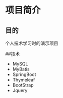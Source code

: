 # 项目简介

## 目的

个人技术学习时的演示项目

##技术 
- MySQL
- MyBatis
- SpringBoot
- Thymeleaf
- BootStrap
- Jquery

